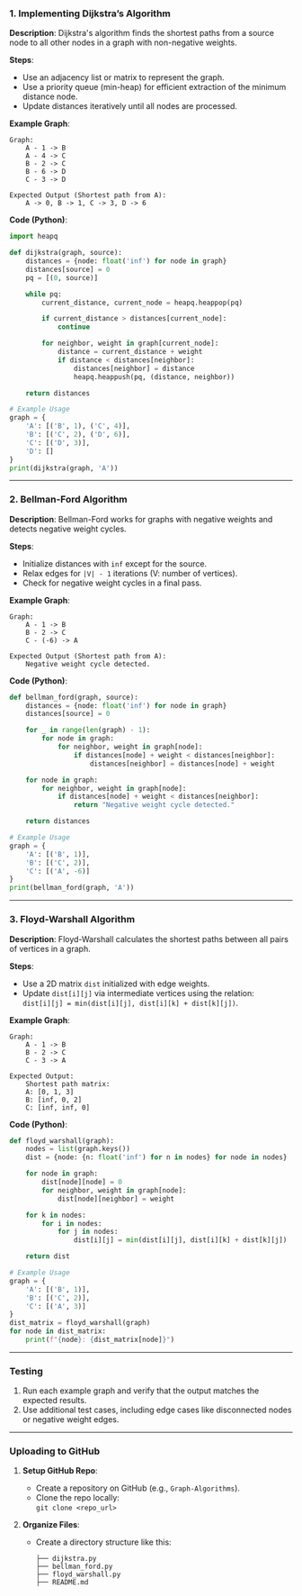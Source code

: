 ### **1. Implementing Dijkstra’s Algorithm**
**Description**: Dijkstra's algorithm finds the shortest paths from a source node to all other nodes in a graph with non-negative weights.

**Steps**:
- Use an adjacency list or matrix to represent the graph.
- Use a priority queue (min-heap) for efficient extraction of the minimum distance node.
- Update distances iteratively until all nodes are processed.

**Example Graph**:
```
Graph:
    A - 1 -> B
    A - 4 -> C
    B - 2 -> C
    B - 6 -> D
    C - 3 -> D

Expected Output (Shortest path from A):
    A -> 0, B -> 1, C -> 3, D -> 6
```

**Code (Python)**:
```python
import heapq

def dijkstra(graph, source):
    distances = {node: float('inf') for node in graph}
    distances[source] = 0
    pq = [(0, source)]

    while pq:
        current_distance, current_node = heapq.heappop(pq)

        if current_distance > distances[current_node]:
            continue

        for neighbor, weight in graph[current_node]:
            distance = current_distance + weight
            if distance < distances[neighbor]:
                distances[neighbor] = distance
                heapq.heappush(pq, (distance, neighbor))

    return distances

# Example Usage
graph = {
    'A': [('B', 1), ('C', 4)],
    'B': [('C', 2), ('D', 6)],
    'C': [('D', 3)],
    'D': []
}
print(dijkstra(graph, 'A'))
```

---

### **2. Bellman-Ford Algorithm**
**Description**: Bellman-Ford works for graphs with negative weights and detects negative weight cycles.

**Steps**:
- Initialize distances with `inf` except for the source.
- Relax edges for `|V| - 1` iterations (V: number of vertices).
- Check for negative weight cycles in a final pass.

**Example Graph**:
```
Graph:
    A - 1 -> B
    B - 2 -> C
    C - (-6) -> A

Expected Output (Shortest path from A):
    Negative weight cycle detected.
```

**Code (Python)**:
```python
def bellman_ford(graph, source):
    distances = {node: float('inf') for node in graph}
    distances[source] = 0

    for _ in range(len(graph) - 1):
        for node in graph:
            for neighbor, weight in graph[node]:
                if distances[node] + weight < distances[neighbor]:
                    distances[neighbor] = distances[node] + weight

    for node in graph:
        for neighbor, weight in graph[node]:
            if distances[node] + weight < distances[neighbor]:
                return "Negative weight cycle detected."

    return distances

# Example Usage
graph = {
    'A': [('B', 1)],
    'B': [('C', 2)],
    'C': [('A', -6)]
}
print(bellman_ford(graph, 'A'))
```

---

### **3. Floyd-Warshall Algorithm**
**Description**: Floyd-Warshall calculates the shortest paths between all pairs of vertices in a graph.

**Steps**:
- Use a 2D matrix `dist` initialized with edge weights.
- Update `dist[i][j]` via intermediate vertices using the relation:  
  `dist[i][j] = min(dist[i][j], dist[i][k] + dist[k][j])`.

**Example Graph**:
```
Graph:
    A - 1 -> B
    B - 2 -> C
    C - 3 -> A

Expected Output:
    Shortest path matrix:
    A: [0, 1, 3]
    B: [inf, 0, 2]
    C: [inf, inf, 0]
```

**Code (Python)**:
```python
def floyd_warshall(graph):
    nodes = list(graph.keys())
    dist = {node: {n: float('inf') for n in nodes} for node in nodes}

    for node in graph:
        dist[node][node] = 0
        for neighbor, weight in graph[node]:
            dist[node][neighbor] = weight

    for k in nodes:
        for i in nodes:
            for j in nodes:
                dist[i][j] = min(dist[i][j], dist[i][k] + dist[k][j])

    return dist

# Example Usage
graph = {
    'A': [('B', 1)],
    'B': [('C', 2)],
    'C': [('A', 3)]
}
dist_matrix = floyd_warshall(graph)
for node in dist_matrix:
    print(f"{node}: {dist_matrix[node]}")
```

---

### **Testing**
1. Run each example graph and verify that the output matches the expected results.
2. Use additional test cases, including edge cases like disconnected nodes or negative weight edges.

---

### **Uploading to GitHub**
1. **Setup GitHub Repo**:
   - Create a repository on GitHub (e.g., `Graph-Algorithms`).
   - Clone the repo locally:  
     `git clone <repo_url>`

2. **Organize Files**:
   - Create a directory structure like this:
     ```
     ├── dijkstra.py
     ├── bellman_ford.py
     ├── floyd_warshall.py
     ├── README.md
     ```
